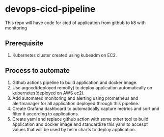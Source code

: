 # devops-cicd-pipeline
This repo will have code for cicd of application from github to k8 with monitoring

## Prerequisite 
1. Kubernetes cluster created using kubeadm on EC2.

## Process to automate
1. Github actions pipeline to build application and docker image.
2. Use argocd(deployed remotly) to deploy application automatically on kubernetes(deployed on AWS ec2).
3. Add automated monitoring and alerting using prometheus and alertmanager for all application deployed through this pipeline.
4. Create Grafana dashboard to automatically capture metrics and sort and filter it according to applications.
5. Create yaml and replace github action with some other tool to build application and docker image and standardize this yaml to accespt values that will be used by helm charts to deploy application.
    
